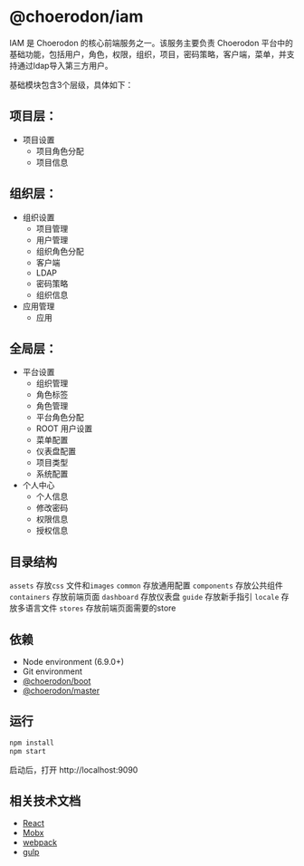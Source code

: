 # @choerodon/iam

IAM 是 Choerodon 的核心前端服务之一。该服务主要负责 Choerodon 平台中的基础功能，包括用户，角色，权限，组织，项目，密码策略，客户端，菜单，并支持通过ldap导入第三方用户。

基础模块包含3个层级，具体如下：

## 项目层：

* 项目设置
    * 项目角色分配
    * 项目信息

## 组织层：

* 组织设置
    * 项目管理
    * 用户管理
    * 组织角色分配
    * 客户端    
    * LDAP    
    * 密码策略
    * 组织信息
* 应用管理
    * 应用

## 全局层：

* 平台设置
    * 组织管理
    * 角色标签
    * 角色管理
    * 平台角色分配
    * ROOT 用户设置
    * 菜单配置
    * 仪表盘配置
    * 项目类型
    * 系统配置
* 个人中心
    * 个人信息
    * 修改密码
    * 权限信息
    * 授权信息
    
   
## 目录结构

`assets` 存放`css` 文件和`images`
`common` 存放通用配置
`components` 存放公共组件
`containers` 存放前端页面
`dashboard` 存放仪表盘
`guide` 存放新手指引
`locale` 存放多语言文件
`stores` 存放前端页面需要的store

## 依赖

* Node environment (6.9.0+)
* Git environment
* [@choerodon/boot](https://github.com/choerodon/choerodon-front-boot)
* [@choerodon/master](https://github.com/choerodon/choerodon-front-master)

## 运行

``` bash
npm install
npm start
```

启动后，打开 http://localhost:9090

## 相关技术文档

* [React](https://reactjs.org)
* [Mobx](https://github.com/mobxjs/mobx)
* [webpack](https://webpack.docschina.org)
* [gulp](https://gulpjs.com)
